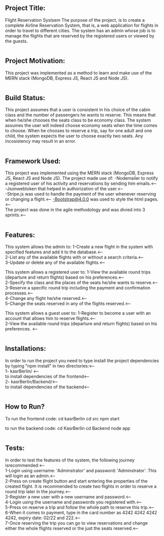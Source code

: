 Project Title:
--------------

Flight Reservation Systsem
The purpose of the project, is to create a complete Airline Reservation System, that is, a web application
for flights in order to travel to different cities. The system has an admin whose job is to manage the
flights that are reserved by the registered users or viewed by the guests.
```
```
Project Motivation:
---------------
This project was implemented as a method to learn and make use of the MERN stack (MongoDB,
Express JS, React JS and Node JS). 
```
```
Build Status:
---------------
This project assumes that a user is consistent in his choice of the cabin class and the number of passengers
he wants to reserve. This means that when he/she chooses the seats class to be economy class. The system assumes
the user will indeed choose economy seats when the time comes to choose. When he chooses to reserve a trip, say
for one adult and one child, the system expects the user to choose exactly two seats. Any incosistency may result
in an error.
```
```
Framework Used:
--------------
This project was implemented using the MERN stack (MongoDB,
Express JS, React JS and Node JS). The project made use of:
-Nodemailer to notify a registered user of his activity and reservations by sending him emails.<--  
-Jsonwebtoken that helped in authorization of the user.<--  
-Stripe.js was used to handle the payment of the user whenever reserving or changing a flight.<-- 
-Bootstrap@4.0.0 was used to style the html pages.<--  
The project was done in the agile methodology and was divied into 3 sprints.<--  
```
```
Features:
--------------
This system allows the admin to:
1-Create a new flight in the system with specified features and add it to the database.<--  
2-List any of the available flights with or without a search criteria.<--  
3-Update or delete any of the available flights.<--  

This system allows a registered user to:
1-View the available round trips (departure and return flights) based on his preferences.<--  
2-Specify the class and the places of the seats he/she wants to reserve.<--  
3-Reserve a specific round trip including the payment and confirmation processes.<--  
4-Change any flight he/she reserved.<--  
5-Change the seats reserved in any of the flights reserved.<--  

This system allows a guest user to:
1-Register to become a user with an account that allows him to reserve flights.<--  
2-View the available round trips (departure and return flights) based on his preferences. <--  
```
```
Installations:
--------------
In order to run the project you need to type install the project dependencies by typing "npm install" in two directories:<--  
1- kasrBerlin/ <--  
to install dependencies of the frontend<--  
2- kasrBerlin/Backend/<--  
to install dependencies of the backend<--  
```
```
How to Run?
---------------
To run the frontend code:
cd kasrBerlin 
cd src
npm start

to run the backend code:
cd KasrBerlin
cd Backend
node app
```
```
Tests:
---------------
In order to test the features of the system, the following journey isrecommended:<--  
1-Login using username: 'Adminstrator' and password: 'Adminstrator'. This will login as an admin.<--  
2-Press on create flight button and start entering the properties of the created flight. It is recommended to 
create two flights in order to reserve a round trip later in the journey.<--  
3-Register a new user with a new username and password.<--  
4-Login using the username and passwords you registered with.<--  
5-Press on reserve a trip and follow the whole path to reserve this trip.<--  
6-When it comes to payment, type in the card number as 4242 4242 4242 4242, expiry date: 02/22 and 222.<--  
7-Once reserving the trip you can go to view reservations and change either the whole flights reserved or the just the
seats reserved.<--  
```
